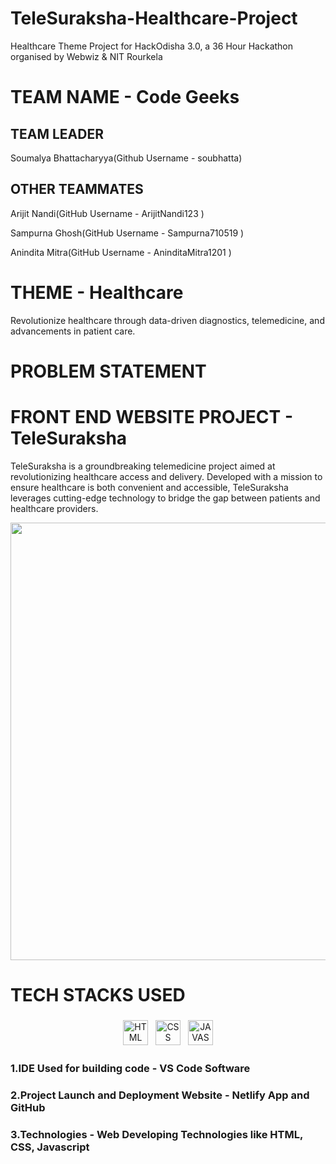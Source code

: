 # TeleSuraksha-Healthcare-Project
Healthcare Theme Project for HackOdisha 3.0, a 36 Hour Hackathon organised by Webwiz &amp; NIT Rourkela

# TEAM NAME - Code Geeks
## TEAM LEADER 
Soumalya Bhattacharyya(Github Username - soubhatta)

## OTHER TEAMMATES 
Arijit Nandi(GitHub Username - ArijitNandi123 )

Sampurna Ghosh(GitHub Username - Sampurna710519 )

Anindita Mitra(GitHub Username - AninditaMitra1201  )

# THEME - Healthcare
Revolutionize healthcare through data-driven diagnostics, telemedicine, and advancements in patient care.

# PROBLEM STATEMENT

# FRONT END WEBSITE PROJECT - TeleSuraksha
TeleSuraksha is a groundbreaking telemedicine project aimed at revolutionizing healthcare access and delivery. Developed with a mission to ensure healthcare is both convenient and accessible, TeleSuraksha leverages cutting-edge technology to bridge the gap between patients and healthcare providers.

<p align="center">
  <img width="800" height="700" src="https://github.com/soubhatta/TeleSuraksha-Healthcare-Project/assets/122465630/844f3a53-668d-41db-a968-762700ed2744">
</p>

# TECH STACKS USED
<p align="center">
<img src="https://github.com/soubhatta/Bharat-Codepedia-Ed_Tech-Project/assets/122465630/35a440d7-8645-49e8-8c5a-500473dfa0ff" alt="HTML" height="40" style="vertical-align:top; margin:4px">
<img src="https://github.com/soubhatta/Bharat-Codepedia-Ed_Tech-Project/assets/122465630/1953d687-2274-493d-b0f8-bfbbdaad6974" alt="CSS" height="40" style="vertical-align:top; margin:4px">
<img src="https://github.com/soubhatta/Bharat-Codepedia-Ed_Tech-Project/assets/122465630/4c3b118c-4a9e-42b7-9fad-6b007b33411f" alt="JAVASCRIPT" height="40" style="vertical-align:top; margin:4px">


### 1.IDE Used for building code - VS Code Software

### 2.Project Launch and Deployment Website - Netlify App and GitHub

### 3.Technologies - Web Developing Technologies like HTML, CSS, Javascript
